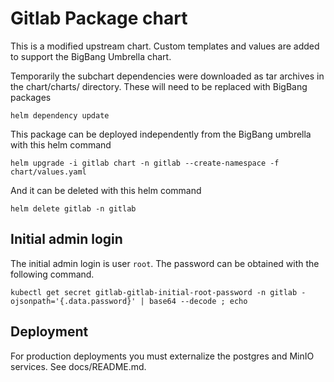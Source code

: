 # Gitlab Package chart

This is a modified upstream chart. Custom templates and values are added to support the BigBang Umbrella chart.

Temporarily the subchart dependencies were downloaded as tar archives in the chart/charts/ directory.  These will need to be replaced with BigBang packages
```
helm dependency update
```

This package can be deployed independently from the BigBang umbrella with this helm command
```
helm upgrade -i gitlab chart -n gitlab --create-namespace -f chart/values.yaml
```

And it can be deleted with this helm command
```
helm delete gitlab -n gitlab
```

## Initial admin login

The initial admin login is user ```root```.  The password can be obtained with the following command.
```
kubectl get secret gitlab-gitlab-initial-root-password -n gitlab -ojsonpath='{.data.password}' | base64 --decode ; echo
```

##  Deployment

For production deployments you must externalize the postgres and MinIO services. See docs/README.md.